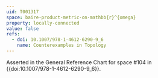 ```yaml
---
uid: T001317
space: baire-product-metric-on-mathbb{r}^{omega}
property: locally-connected
value: false
refs:
  - doi: 10.1007/978-1-4612-6290-9_6
    name: Counterexamples in Topology
---
```

Asserted in the General Reference Chart for space #104 in
{{doi:10.1007/978-1-4612-6290-9_6}}.
